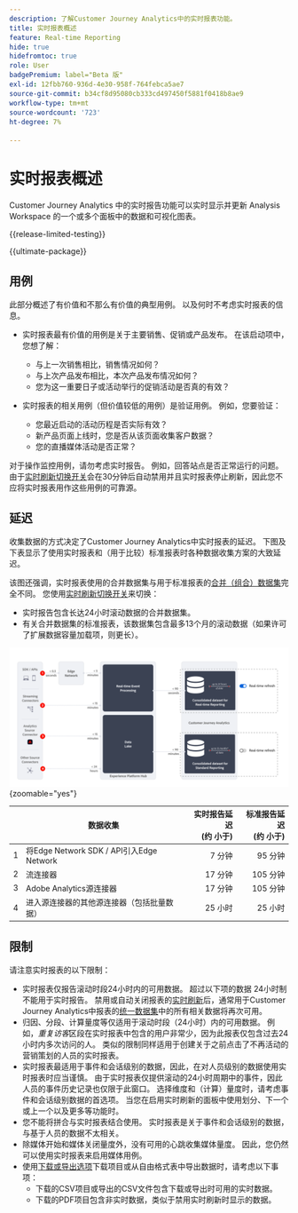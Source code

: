 ```yaml
---
description: 了解Customer Journey Analytics中的实时报表功能。
title: 实时报表概述
feature: Real-time Reporting
hide: true
hidefromtoc: true
role: User
badgePremium: label="Beta 版"
exl-id: 12fbb760-936d-4e30-958f-764febca5ae7
source-git-commit: b34cf8d95080cb333cd497450f5881f0418b8ae9
workflow-type: tm+mt
source-wordcount: '723'
ht-degree: 7%

---
```


# 实时报表概述

Customer Journey Analytics 中的实时报告功能可以实时显示并更新 Analysis Workspace 的一个或多个面板中的数据和可视化图表。

{{release-limited-testing}}

{{ultimate-package}}

## 用例

此部分概述了有价值和不那么有价值的典型用例。 以及何时不考虑实时报表的信息。

* 实时报表最有价值的用例是关于主要销售、促销或产品发布。
在该启动项中，您想了解：

   * 与上一次销售相比，销售情况如何？
   * 与上次产品发布相比，本次产品发布情况如何？
   * 您为这一重要日子或活动举行的促销活动是否真的有效？

* 实时报表的相关用例（但价值较低的用例）是验证用例。
例如，您要验证：

   * 您最近启动的活动历程是否实际有效？
   * 新产品页面上线时，您是否从该页面收集客户数据？
   * 您的直播媒体活动是否正常？

对于操作监控用例，请勿考虑实时报告。 例如，回答站点是否正常运行的问题。 由于[实时刷新切换开关](use-real-time.md)会在30分钟后自动禁用并且实时报表停止刷新，因此您不应将实时报表用作这些用例的可靠源。


## 延迟

收集数据的方式决定了Customer Journey Analytics中实时报表的延迟。 下图及下表显示了使用实时报表和（用于比较）标准报表时各种数据收集方案的大致延迟。

该图还强调，实时报表使用的合并数据集与用于标准报表的[合并（组合）数据集](/help/connections/combined-dataset.md)完全不同。 您使用[实时刷新切换开关](use-real-time.md)来切换：

* 实时报告包含长达24小时滚动数据的合并数据集。
* 有关合并数据集的标准报表，该数据集包含最多13个月的滚动数据（如果许可了扩展数据容量加载项，则更长）。

![实时报告](assets/real-time-reporting-latencies.svg){zoomable="yes"}

| | 数据收集 | 实时报告延迟<br/>(约 小于) | 标准报告延迟<br/>(约 小于) |
|:---:|---|--:|--:|
| 1 | 将Edge Network SDK / API引入Edge Network | 7 分钟 | 95 分钟 |
| 2 | 流连接器 | 17 分钟 | 105 分钟 |
| 3 | Adobe Analytics源连接器 | 17 分钟 | 105 分钟 |
| 4 | 进入源连接器的其他源连接器（包括批量数据） | 25 小时 | 25 小时 |


## 限制

请注意实时报表的以下限制：

* 实时报表仅报告滚动时段24小时内的可用数据。 超过以下项的数据   24小时制不能用于实时报告。 禁用或自动关闭报表的[实时刷新](use-real-time.md)后，通常用于Customer Journey Analytics中报表的[统一数据集](/help/connections/combined-dataset.md)中的所有相关数据将再次可用。
* 归因、分段、计算量度等仅适用于滚动时段（24小时）内的可用数据。 例如，*重复访客*&#x200B;区段在实时报表中包含的用户非常少，因为此报表仅包含过去24小时内多次访问的人。 类似的限制同样适用于创建关于之前点击了不再活动的营销策划的人员的实时报表。
* 实时报表最适用于事件和会话级别的数据，因此，在对人员级别的数据使用实时报表时应当谨慎。 由于实时报表仅提供滚动的24小时周期中的事件，因此人员的事件历史记录也仅限于此窗口。 选择维度和（计算）量度时，请考虑事件和会话级别数据的首选项。 当您在启用实时刷新的面板中使用划分、下一个或上一个以及更多等功能时。
* 您不能将拼合与实时报表结合使用。 实时报表是关于事件和会话级别的数据，与基于人员的数据不太相关。
* 除媒体开始和媒体关闭量度外，没有可用的心跳收集媒体量度。 因此，您仍然可以使用实时报表来启用媒体用例。
* 使用[下载或导出选项](/help/analysis-workspace/export/download-send.md)下载项目或从自由格式表中导出数据时，请考虑以下事项：
   * 下载的CSV项目或导出的CSV文件包含下载或导出时可用的实时数据。
   * 下载的PDF项目包含非实时数据，类似于禁用实时刷新时显示的数据。
